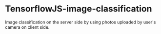 # TensorflowJS-image-classification
Image classification on the server side by using photos uploaded by user's camera on client side.
